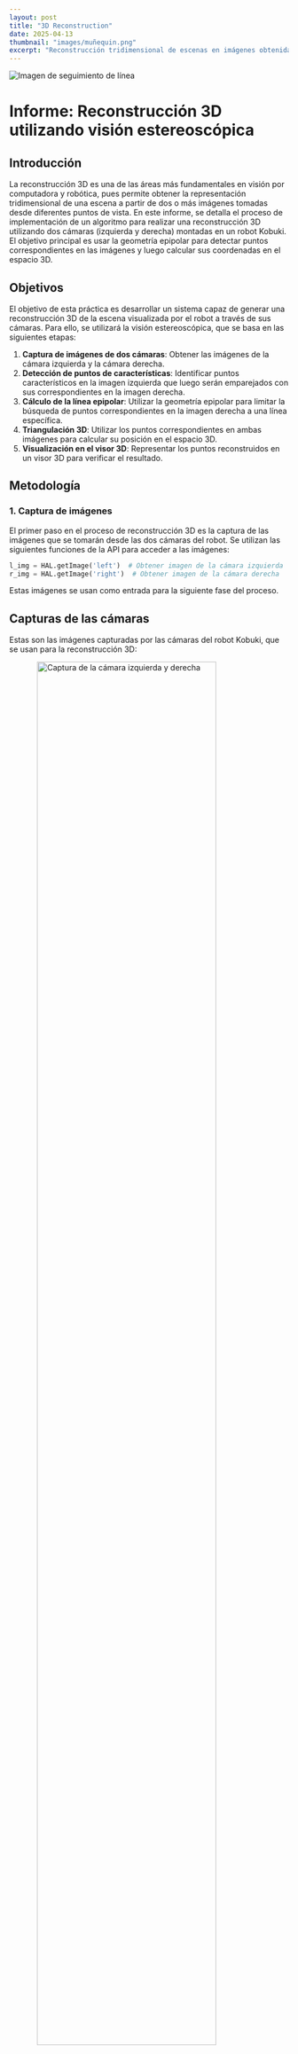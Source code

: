 ```yaml
---
layout: post
title: "3D Reconstruction"
date: 2025-04-13
thumbnail: "images/muñequin.png"
excerpt: "Reconstrucción tridimensional de escenas en imágenes obtenidas por cámaras."
---
```

![Imagen de seguimiento de línea](/images/muñequin.png)  <!-- Imagen dentro del post -->


# Informe: Reconstrucción 3D utilizando visión estereoscópica

## Introducción

La reconstrucción 3D es una de las áreas más fundamentales en visión por computadora y robótica, pues permite obtener la representación tridimensional de una escena a partir de dos o más imágenes tomadas desde diferentes puntos de vista. En este informe, se detalla el proceso de implementación de un algoritmo para realizar una reconstrucción 3D utilizando dos cámaras (izquierda y derecha) montadas en un robot Kobuki. El objetivo principal es usar la geometría epipolar para detectar puntos correspondientes en las imágenes y luego calcular sus coordenadas en el espacio 3D.

## Objetivos

El objetivo de esta práctica es desarrollar un sistema capaz de generar una reconstrucción 3D de la escena visualizada por el robot a través de sus cámaras. Para ello, se utilizará la visión estereoscópica, que se basa en las siguientes etapas:

1. **Captura de imágenes de dos cámaras**: Obtener las imágenes de la cámara izquierda y la cámara derecha.
2. **Detección de puntos de características**: Identificar puntos característicos en la imagen izquierda que luego serán emparejados con sus correspondientes en la imagen derecha.
3. **Cálculo de la línea epipolar**: Utilizar la geometría epipolar para limitar la búsqueda de puntos correspondientes en la imagen derecha a una línea específica.
4. **Triangulación 3D**: Utilizar los puntos correspondientes en ambas imágenes para calcular su posición en el espacio 3D.
5. **Visualización en el visor 3D**: Representar los puntos reconstruidos en un visor 3D para verificar el resultado.

## Metodología

### 1. Captura de imágenes

El primer paso en el proceso de reconstrucción 3D es la captura de las imágenes que se tomarán desde las dos cámaras del robot. Se utilizan las siguientes funciones de la API para acceder a las imágenes:

```python
l_img = HAL.getImage('left')  # Obtener imagen de la cámara izquierda
r_img = HAL.getImage('right')  # Obtener imagen de la cámara derecha
```

Estas imágenes se usan como entrada para la siguiente fase del proceso.

## Capturas de las cámaras

Estas son las imágenes capturadas por las cámaras del robot Kobuki, que se usan para la reconstrucción 3D:

<img src="/images/camaras.png" alt="Captura de la cámara izquierda y derecha" style="display: block; margin-left: auto; margin-right: auto; width: 80%;"/>


### 2. Detección de puntos de características

El siguiente paso es identificar los puntos de interés en las imágenes. Para este ejercicio, se usa el algoritmo de detección de bordes **Canny** (una técnica común para detectar contornos en imágenes) para detectar las características que se utilizarán en la reconstrucción. Los puntos detectados en la imagen izquierda se considerarán los puntos de interés.

El código utilizado para realizar la detección de bordes es el siguiente:

```python
img = cv2.Canny(l_img, 100, 200)  # Detección de bordes en la imagen izquierda
```

Esto genera una nueva imagen binaria donde los bordes de la escena están representados por píxeles blancos (valor 255) y el resto de la imagen está en negro (valor 0). A partir de esta imagen, se extraen los puntos de interés (píxeles blancos) y se guardan en la lista white_pixels.


```python
white_pixels = []
height = img.shape[0]
width = img.shape[1]
for x in range(width):
    for y in range(height):
        if img[y][x] == 255:  # Si el píxel es blanco (borde detectado)
            white_pixels.append([x, y])  # Añadir el punto a la lista
```

### 3. Cálculo de la línea epipolar

La geometría epipolar nos permite reducir la búsqueda de correspondencias de puntos entre las dos imágenes. Dado un punto en la imagen izquierda, la línea epipolar en la imagen derecha es la única línea donde podemos encontrar el punto correspondiente.

Para calcular la línea epipolar, primero necesitamos obtener el vector de proyección 3D de un punto en la imagen izquierda. Este vector se calcula mediante la función `getProjectionLine()`, que toma el centro de la cámara y el punto en la imagen y lo convierte en un vector en el espacio 3D:

```python
def getProjectionLine(camera_optical_center, pxl, side):
    new_pxl = [pxl[1], pxl[0], 1]  # Convertir el punto a coordenadas de imagen
    cam_2d_point = HAL.graficToOptical(side, new_pxl)  # Transformar a coordenadas ópticas
    pt_3d = HAL.backproject(side, cam_2d_point)  # Proyectar el punto 2D a 3D
    projection_vector = pt_3d[:3] - camera_optical_center  # Calcular el vector de proyección
    return projection_vector
```

Luego, utilizando la proyección 3D, calculamos la línea epipolar en la imagen derecha.


### 4. Emparejamiento de puntos entre las imágenes

Una vez calculadas las líneas epipolares, el siguiente paso es buscar la correspondencia de los puntos entre las imágenes izquierda y derecha. Se utiliza la función `cv2.matchTemplate()` para realizar la correlación entre un bloque de la imagen izquierda (que corresponde a un punto de interés) y una región de la imagen derecha:

```python
match = cv2.matchTemplate(croped, template, cv2.TM_CCOEFF_NORMED)
```

El resultado de esta operación es una matriz de correlación que nos indica qué tan bien coincide la región de la imagen izquierda con la región de la imagen derecha. El punto con la mayor correlación será considerado como el punto correspondiente.

### 5. Triangulación 3D

Con los puntos correspondientes en ambas imágenes, podemos proceder a calcular las coordenadas 3D de los puntos utilizando la técnica de triangulación. En la triangulación, se utilizan las proyecciones de los puntos en ambas cámaras para determinar su ubicación en el espacio 3D.

```python
m, c, _ = np.linalg.lstsq(A.T, b, rcond=None)[0]  # Resolver el sistema de ecuaciones para la triangulación
pt_3d = (m * l_projection_vector) + ((c / 2) * n)
```

### 6. Visualización en el visor 3D
Finalmente, los puntos reconstruidos se visualizan en un visor 3D. Esto se realiza mediante la función GUI.ShowNewPoints(), que acepta un conjunto de puntos en formato [x, y, z, R, G, B]:

```
point = drawPoint(pxl, match, l_cam_pos, r_cam_pos, l_img, r_img, l_projection_vector)
GUI.ShowNewPoints([point])
```

Esto permite ver la reconstrucción 3D de la escena en tiempo real.

## Resultados

Durante la ejecución del algoritmo, el sistema es capaz de detectar puntos de interés en la imagen izquierda y encontrar sus correspondencias en la imagen derecha utilizando las líneas epipolares. A partir de estas correspondencias válidas (con una correlación mayor a 0.80), se realiza una triangulación para estimar la posición de cada punto en el espacio 3D.

En la siguiente imagen se muestra una representación 2D de los resultados obtenidos. En ella se puede ver claramente cómo se han detectado los contornos de los objetos de la escena, y cómo los puntos reconstruidos se visualizan superpuestos en azul. Esta imagen no muestra la nube de puntos 3D como tal, sino una proyección de los puntos sobre la vista de ambas cámaras, lo cual permite verificar visualmente la precisión del emparejamiento y de la reconstrucción:

<img src="/images/2d.png" alt="Reconstrucción 2D con puntos azules" style="width: 80%; display: block; margin: auto;" />

Puede observarse que los puntos en azul siguen los bordes de los objetos principales de la escena, como los personajes, los cubos de letras y el patito de goma. Esto indica que el sistema ha sido capaz de identificar correctamente las zonas con mayor información visual y realizar una reconstrucción precisa en esas regiones.

Este resultado visual es especialmente útil para validar de forma cualitativa el comportamiento del algoritmo: una buena alineación de los puntos azules sobre los objetos originales confirma que el sistema ha encontrado correspondencias correctas y que la triangulación ha sido coherente. Por el contrario, si los puntos azules estuvieran dispersos o mal alineados, indicaría posibles errores en el emparejamiento o ruido en los datos.

Además, esta representación previa a la nube de puntos 3D final también permite comparar cómo se distribuyen los puntos reconstruidos desde la cámara izquierda y la derecha cuando se realiza una reconstrucción bidireccional.


### Estadísticas

- **Número de puntos detectados**: [incluir número de puntos detectados]
- **Puntos reconstruidos con éxito**: [incluir número de puntos reconstruidos con éxito]

**Precisión**: La precisión depende de la calidad de las imágenes y de la exactitud del emparejamiento de los puntos. El sistema es capaz de reconstruir puntos en áreas de alta textura, pero puede tener dificultades en áreas homogéneas o con poca información visual.

## Desafíos y Consideraciones

Algunos de los principales desafíos que se enfrentaron durante el desarrollo de este ejercicio fueron:

- **Correspondencia de puntos**: El algoritmo de `cv2.matchTemplate()` es sensible a las condiciones de iluminación y a las variaciones de los puntos entre las imágenes izquierda y derecha. Las condiciones ideales son aquellas en las que las imágenes están bien alineadas y con buena iluminación.
  
- **Precisión de la triangulación**: Los errores en la correspondencia de los puntos pueden llevar a una triangulación incorrecta, lo que afecta la precisión de la reconstrucción.

- **Tiempo de procesamiento**: A medida que aumenta el número de puntos a reconstruir, el tiempo de procesamiento también aumenta. Esto puede ser un factor limitante si se desea procesar grandes cantidades de puntos en tiempo real.

## Conclusiones

La reconstrucción 3D utilizando visión estereoscópica es un proceso complejo que involucra varios pasos, como la detección de puntos, el emparejamiento de correspondencias y la triangulación. El algoritmo desarrollado fue capaz de reconstruir puntos 3D de la escena con una precisión razonable, aunque se pueden mejorar algunos aspectos, como la precisión del emparejamiento de puntos y la optimización del tiempo de procesamiento.

Para futuras mejoras, se recomienda implementar métodos más avanzados de detección de características y correspondencias, así como técnicas de calibración para corregir posibles distorsiones en las imágenes.

## Video de la reconstrucción 3D

Para visualizar el proceso de la reconstrucción en tiempo real, se ha subido un video a YouTube. En él, se muestra cómo se reconstruyen los puntos y cómo se visualizan en el visor 3D.

<iframe width="560" height="315" src="https://www.youtube.com/embed/EQguswWDk90" frameborder="0" allowfullscreen></iframe>
